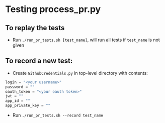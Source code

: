# Testing process_pr.py

## To replay the tests
* Run `./run_pr_tests.sh [test_name]`, will run all tests if `test_name` is not given

## To record a new test:
* Create `GithubCredentials.py` in top-level directory with contents:

```py
login = "<your username>"
password = ""
oauth_token = "<your oauth token>"
jwt = ""
app_id = ""
app_private_key = ""
```

* Run `./run_pr_tests.sh --record test_name`
